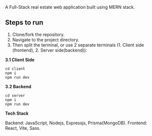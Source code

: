 A Full-Stack real estate web application built using MERN stack.

## Steps to run

1. Clone/fork the repository.
2. Navigate to the project directory.
3. Then split the terminal, or use 2 separate terminals (1. Client side (frontend), 2. Server side(backend)):

**3.1 Client Side**
```
cd client
npm i
npm run dev
```

**3.2 Backend**
```
cd server
npm i
npm run dev
```

**Tech Stack**

Backend: JavaScript, Nodejs, Expressjs, Prisma(MongoDB).
Frontend: React, Vite, Sass.